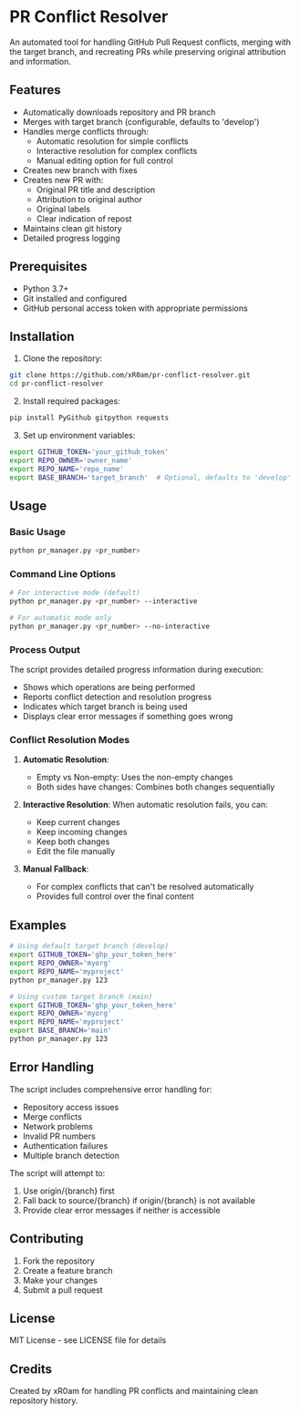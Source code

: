# PR Conflict Resolver

An automated tool for handling GitHub Pull Request conflicts, merging with the target branch, and recreating PRs while preserving original attribution and information.

## Features

- Automatically downloads repository and PR branch
- Merges with target branch (configurable, defaults to 'develop')
- Handles merge conflicts through:
  - Automatic resolution for simple conflicts
  - Interactive resolution for complex conflicts
  - Manual editing option for full control
- Creates new branch with fixes
- Creates new PR with:
  - Original PR title and description
  - Attribution to original author
  - Original labels
  - Clear indication of repost
- Maintains clean git history
- Detailed progress logging

## Prerequisites

- Python 3.7+
- Git installed and configured
- GitHub personal access token with appropriate permissions

## Installation

1. Clone the repository:
```bash
git clone https://github.com/xR0am/pr-conflict-resolver.git
cd pr-conflict-resolver
```

2. Install required packages:
```bash
pip install PyGithub gitpython requests
```

3. Set up environment variables:
```bash
export GITHUB_TOKEN='your_github_token'
export REPO_OWNER='owner_name'
export REPO_NAME='repo_name'
export BASE_BRANCH='target_branch'  # Optional, defaults to 'develop'
```

## Usage

### Basic Usage

```bash
python pr_manager.py <pr_number>
```

### Command Line Options

```bash
# For interactive mode (default)
python pr_manager.py <pr_number> --interactive

# For automatic mode only
python pr_manager.py <pr_number> --no-interactive
```

### Process Output

The script provides detailed progress information during execution:
- Shows which operations are being performed
- Reports conflict detection and resolution progress
- Indicates which target branch is being used
- Displays clear error messages if something goes wrong

### Conflict Resolution Modes

1. **Automatic Resolution**:
   - Empty vs Non-empty: Uses the non-empty changes
   - Both sides have changes: Combines both changes sequentially

2. **Interactive Resolution**:
   When automatic resolution fails, you can:
   - Keep current changes
   - Keep incoming changes
   - Keep both changes
   - Edit the file manually

3. **Manual Fallback**:
   - For complex conflicts that can't be resolved automatically
   - Provides full control over the final content

## Examples

```bash
# Using default target branch (develop)
export GITHUB_TOKEN='ghp_your_token_here'
export REPO_OWNER='myorg'
export REPO_NAME='myproject'
python pr_manager.py 123

# Using custom target branch (main)
export GITHUB_TOKEN='ghp_your_token_here'
export REPO_OWNER='myorg'
export REPO_NAME='myproject'
export BASE_BRANCH='main'
python pr_manager.py 123
```

## Error Handling

The script includes comprehensive error handling for:
- Repository access issues
- Merge conflicts
- Network problems
- Invalid PR numbers
- Authentication failures
- Multiple branch detection

The script will attempt to:
1. Use origin/{branch} first
2. Fall back to source/{branch} if origin/{branch} is not available
3. Provide clear error messages if neither is accessible

## Contributing

1. Fork the repository
2. Create a feature branch
3. Make your changes
4. Submit a pull request

## License

MIT License - see LICENSE file for details

## Credits

Created by xR0am for handling PR conflicts and maintaining clean repository history.
